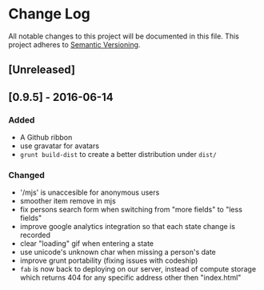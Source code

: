 # Change Log
All notable changes to this project will be documented in this file.
This project adheres to [Semantic Versioning](http://semver.org/).

## [Unreleased]

## [0.9.5] - 2016-06-14
### Added
- A Github ribbon
- use gravatar for avatars
- `grunt build-dist` to create a better distribution under `dist/`

### Changed
- '/mjs' is unaccesible for anonymous users
- smoother item remove in mjs
- fix persons search form when switching from "more fields" to "less fields"
- improve google analytics integration so that each state change is recorded
- clear "loading" gif when entering a state
- use unicode's unknown char when missing a person's date
- improve grunt portability (fixing issues with codeship)
- `fab` is now back to deploying on our server, instead of compute storage which
returns 404 for any specific address other then "index.html"
